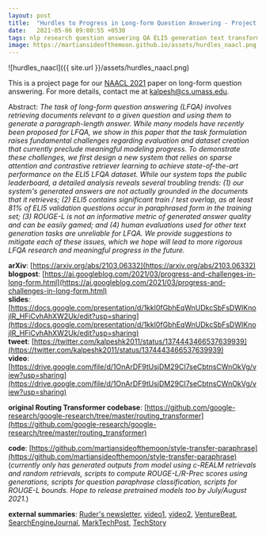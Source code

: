 ```yaml
---
layout: post
title:  "Hurdles to Progress in Long-form Question Answering - Project Page"
date:   2021-05-06 09:00:55 +0530
tags: nlp research question answering QA ELI5 generation text transformers routing SoTA metrics evaluation
image: https://martiansideofthemoon.github.io/assets/hurdles_naacl.png
---
```


![hurdles_naacl]({{ site.url }}/assets/hurdles_naacl.png)

This is a project page for our [NAACL 2021](https://2021.naacl.org/) paper on long-form question answering. For more details, contact me at [kalpesh@cs.umass.edu](mailto:kalpesh@cs.umass.edu).

Abstract: *The task of long-form question answering (LFQA) involves retrieving documents relevant to a given question and using them to generate a paragraph-length answer. While many models have recently been proposed for LFQA, we show in this paper that the task formulation raises fundamental challenges regarding evaluation and dataset creation that currently preclude meaningful modeling progress. To demonstrate these challenges, we first design a new system that relies on sparse attention and contrastive retriever learning to achieve state-of-the-art performance on the ELI5 LFQA dataset. While our system tops the public leaderboard, a detailed analysis reveals several troubling trends: (1) our system's generated answers are not actually grounded in the documents that it retrieves; (2) ELI5 contains significant train / test overlap, as at least 81% of ELI5 validation questions occur in paraphrased form in the training set; (3) ROUGE-L is not an informative metric of generated answer quality and can be easily gamed; and (4) human evaluations used for other text generation tasks are unreliable for LFQA. We provide suggestions to mitigate each of these issues, which we hope will lead to more rigorous LFQA research and meaningful progress in the future.*

**arXiv**: [https://arxiv.org/abs/2103.06332](https://arxiv.org/abs/2103.06332)  
**blogpost**: [https://ai.googleblog.com/2021/03/progress-and-challenges-in-long-form.html](https://ai.googleblog.com/2021/03/progress-and-challenges-in-long-form.html)  
**slides**: [https://docs.google.com/presentation/d/1kkl0fGbhEqWnUDkcSbFsDWIKnojlR_HFiCvhAhXW2Uk/edit?usp=sharing](https://docs.google.com/presentation/d/1kkl0fGbhEqWnUDkcSbFsDWIKnojlR_HFiCvhAhXW2Uk/edit?usp=sharing)  
**tweet**: [https://twitter.com/kalpeshk2011/status/1374443466537639939](https://twitter.com/kalpeshk2011/status/1374443466537639939)  
**video**: [https://drive.google.com/file/d/1OnArDF9tUsjDM29CI7seCbtnsCWnOkVg/view?usp=sharing](https://drive.google.com/file/d/1OnArDF9tUsjDM29CI7seCbtnsCWnOkVg/view?usp=sharing)

**original Routing Transformer codebase**: [https://github.com/google-research/google-research/tree/master/routing_transformer](https://github.com/google-research/google-research/tree/master/routing_transformer)

**code**: [https://github.com/martiansideofthemoon/style-transfer-paraphrase](https://github.com/martiansideofthemoon/style-transfer-paraphrase) (*currently only has generated outputs from model using c-REALM retrievals and random retrievals, scripts to compute ROUGE-L/R-Prec scores using generations, scripts for question paraphrase classification, scripts for ROUGE-L bounds. Hope to release pretrained models too by July/August 2021.*)

**external summaries**: [Ruder's newsletter](https://newsletter.ruder.io/issues/eacl-iclr-naacl-papers-round-up-research-reality-checks-ml-on-code-592784), [video1](https://www.youtube.com/watch?v=StyE5noPe4g&t=2839s&ab_channel=HenryAILabs), [video2](https://www.youtube.com/watch?v=8tZZoX5ct0I&t=2937s&ab_channel=HenryAILabs), [VentureBeat](https://venturebeat.com/2021/03/17/language-models-struggle-to-answer-questions-without-paraphrasing-training-data/), [SearchEngineJournal](https://www.searchenginejournal.com/long-form-question-answering/402519/#close), [MarkTechPost](https://www.marktechpost.com/2021/03/27/google-ai-introduces-a-new-system-for-open-domain-long-form-question-answering-lfqa/), [TechStory](https://techstory.in/google-ai-introduces-a-new-system-for-open-domain-long-form-question-answering-lfqa/)
